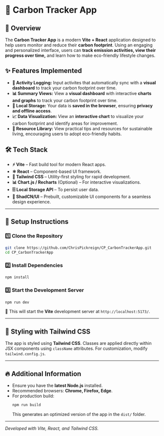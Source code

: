 # 🌱 Carbon Tracker App

## 🚀 Overview

The <strong>Carbon Tracker App</strong> is a modern <strong>Vite + React</strong> application designed to help users monitor and reduce their <strong>carbon footprint</strong>. Using an engaging and personalized interface, users can <strong>track emission activities, view their progress over time,</strong> and learn how to make eco-friendly lifestyle changes.

## ✨ Features Implemented

- **📝 Activity Logging:** Input activites that automatically sync with a **visual dashboard** to track your carbon footprint over time.
- **📊 Summary Views:** View a **visual dashboard** with interactive **charts and graphs** to track your carbon footprint over time.
- **💾 Local Storage:** Your data is **saved in the browser**, ensuring **privacy and offline access**.
- **📈 Data Visualization:** View an **interactive chart** to visualize your carbon footprint and identify areas for improvement.
- **🌿 Resource Library:** View practical tips and resources for sustainable living, encouraging users to adopt eco-friendly habits.

## 🛠️ Tech Stack

- **⚡ Vite** – Fast build tool for modern React apps.
- **⚛️ React** – Component-based UI framework.
- **🎨 Tailwind CSS** – Utility-first styling for rapid development.
- **📊 Chart.js / Recharts** (Optional) – For interactive visualizations.
- **🗄️ Local Storage API** – To persist user data.
- **🧩 ShadCN/UI** – Prebuilt, customizable UI components for a seamless design experience.

---

## 🚀 **Setup Instructions**

### **1️⃣ Clone the Repository**
```sh
git clone https://github.com/ChrisPickreign/CP_CarbonTrackerApp.git
cd CP_CarbonTrackerApp
```

### **2️⃣ Install Dependencies**
```sh
npm install
```

### **3️⃣ Start the Development Server**
```sh
npm run dev
```
🚀 This will start the **Vite** development server at `http://localhost:5173/`.

---

## 🎨 **Styling with Tailwind CSS**
The app is styled using **Tailwind CSS**. Classes are applied directly within JSX components using `className` attributes. For customization, modify `tailwind.config.js`.

---

## 🔥 **Additional Information**
- Ensure you have the **latest Node.js** installed.
- Recommended browsers: **Chrome, Firefox, Edge**.
- For production build:  
  ```sh
  npm run build
  ```
  This generates an optimized version of the app in the `dist/` folder.

---
*Developed with Vite, React, and Tailwind CSS.*
